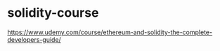 # solidity-course

https://www.udemy.com/course/ethereum-and-solidity-the-complete-developers-guide/
